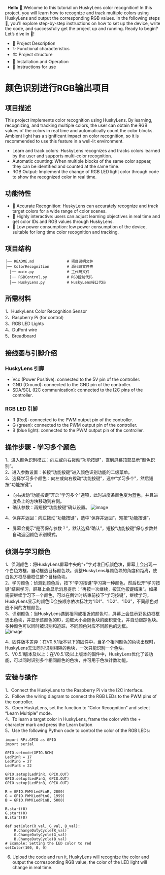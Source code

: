   __Hello__ 👋,Welcome to this tutorial on HuskyLens color recognition! In this project, you will learn how to recognize and track multiple colors using HuskyLens and output the corresponding RGB values. In the following steps 📜, you'll explore step-by-step instructions on how to set up the device, write the code, and successfully get the project up and running. Ready to begin? Let’s dive in 🚀!

- 📝 Project Description
- ✨ Functional characteristics
- 🏗  Project structure
- 🚀 Installation and Operation
- 🔧 Instructions for use

# 颜色识别进行RGB输出项目
## 项目描述
This project implements color recognition using HuskyLens. By learning, recognizing, and tracking multiple colors, the user can obtain the RGB values of the colors in real time and automatically count the color blocks. Ambient light has a significant impact on color recognition, so it is recommended to use this feature in a well-lit environment.
- Learn and track colors: HuskyLens recognizes and tracks colors learned by the user and supports multi-color recognition.
- Automatic counting: When multiple blocks of the same color appear, they can be identified and counted at the same time.
- RGB Output: Implement the change of RGB LED light color through code to show the recognized color in real time.
## 功能特性
- 📏 Accurate Recognition: HuskyLens can accurately recognize and track target colors for a wide range of color scenes.
- 🎉 Highly interactive: users can adjust learning objectives in real time and get color IDs and RGB values through HuskyLens.
- 🔋 Low power consumption: low power consumption of the device, suitable for long time color recognition and tracking.
## 项目结构
```
│── README.md               # 项目说明文件
│── ColorRecognition        # 源代码文件夹
  │── main.py               # 主代码文件
  │── RGBControl.py         # RGB控制代码
  │── HuskyLens.py          # HuskyLens接口代码
```
## 所需材料
1、HuskyLens Color Recognition Sensor  
2、Raspberry Pi (for control)  
3、RGB LED Lights  
4、DuPont wire  
5、Breadboard  
## 接线图与引脚介绍
### HuskyLens 引脚
- Vcc (Power Positive): connected to the 5V pin of the controller.
- GND (Ground): connected to the GND pin of the controller.  
- SDA/SCL (I2C communication): connected to the I2C pins of the controller.  
### RGB LED 引脚
- R (Red): connected to the PWM output pin of the controller.  
- G (green): connected to the PWM output pin of the controller.
- B (blue light): connected to the PWM output pin of the controller.
## 操作步骤 - 学习多个颜色
1、进入颜色识别模式：向左或向右拨动“功能按键”，直到屏幕顶部显示“颜色识别”。  
2、进入参数设置：长按“功能按键”进入颜色识别功能的二级菜单。  
3、选择学习多个颜色：向左或向右拨动“功能按键”，选中“学习多个”，然后短按“功能按键”。    
- 向右拨动“功能按键”开启“学习多个”选项，此时进度条颜色变为蓝色，并且进度条上的方块移动到右侧。
- 确认参数：再短按“功能按键”确认设置。
![image](https://github.com/user-attachments/assets/62ecb00b-9e4a-4710-849b-bdfba5a938bb)

4、保存并返回：向左拨动“功能按键”，选中“保存并返回”，短按“功能按键”。  
- 屏幕会提示“是否保存参数？”，默认选择“确认”，短按“功能按键”保存参数并自动返回颜色识别模式。
## 侦测与学习颜色
1、侦测颜色：将HuskyLens屏幕中央的“+”字对准目标颜色块，屏幕上会出现一个白色方框，自动框选目标颜色块。调整HuskyLens与颜色块的角度和距离，使白色方框尽量框住整个目标色块。  
2、学习颜色：侦测到颜色后，按下“学习按键”学习第一种颜色，然后松开“学习按键”结束学习，屏幕上会显示消息提示：“再按一次继续，按其他按键结束”。如果需要继续学习下一个颜色，可以在倒计时结束前按下“学习按键”，继续学习。HuskyLens显示的颜色ID会按顺序依次标注为“ID1”、“ID2”、“ID3”，不同颜色对应不同的方框颜色。  
3、识别颜色：当HuskyLens遇到相同或相近的颜色时，屏幕上会显示彩色边框框选出色块，并显示该颜色的ID，边框大小会随色块的面积变化，并自动跟踪色块。多种颜色可以同时被识别和追踪，不同颜色对应不同颜色的边框。  
![image](https://github.com/user-attachments/assets/dce5d725-7389-4771-b5f9-965954caa0e8)

4、固件版本差异：在V0.5.1版本以下的固件中，当多个相同颜色的色块出现时，HuskyLens无法同时识别相隔的色块，一次只能识别一个色块。  
5、V0.5.1版本及以上：在V0.5.1及以上版本的固件中，HuskyLens优化了该功能，可以同时识别多个相同颜色的色块，并可用于色块计数功能。
## 安装与操作
1、Connect the HuskyLens to the Raspberry Pi via the I2C interface.  
2、Follow the wiring diagram to connect the RGB LEDs to the PWM pins of the controller.  
3、Open HuskyLens, set the function to “Color Recognition” and select “Learn Multiple” mode.  
4、To learn a target color in HuskyLens, frame the color with the + character mark and press the Learn button.  
5、Use the following Python code to control the color of the RGB LEDs:  
```
import RPi.GPIO as GPIO
import serial

GPIO.setmode(GPIO.BCM)
LedPinR = 17
LedPinG = 27
LedPinB = 22

GPIO.setup(LedPinR, GPIO.OUT)
GPIO.setup(LedPinG, GPIO.OUT)
GPIO.setup(LedPinB, GPIO.OUT)

R = GPIO.PWM(LedPinR, 2000)
G = GPIO.PWM(LedPinG, 1999)
B = GPIO.PWM(LedPinB, 5000)

R.start(0)
G.start(0)
B.start(0)

def setColor(R_val, G_val, B_val):
    R.ChangeDutyCycle(R_val)
    G.ChangeDutyCycle(G_val)
    B.ChangeDutyCycle(B_val)
# Example: Setting the LED color to red
setColor(100, 0, 0)
```
6. Upload the code and run it, HuskyLens will recognize the color and output the corresponding RGB value, the color of the LED light will change in real time.
